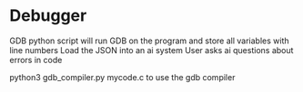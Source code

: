 # Debugger
GDB python script will run GDB on the program and store all variables with line numbers
Load the JSON into an ai system
User asks ai questions about errors in code

python3 gdb_compiler.py mycode.c to use the gdb compiler
